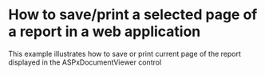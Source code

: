 # How to save/print a selected page of a report in a web application


<p>This example illustrates how to save or print current page of the report displayed in the ASPxDocumentViewer control</p>

<br/>


